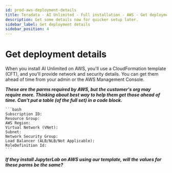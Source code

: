 ```yaml
---
id: prod-aws-deployment-details
title: Teradata - AI Unlimited - Full installation - AWS - Get deployment details
description: Get some details now for quicker setup later.
sidebar_label: Get deployment details 
sidebar_position: 4
---
```

# Get deployment details

When you install AI Unlimited on AWS, you'll use a CloudFormation template (CFT), and you'll provide network and security details. You can get them ahead of time from your admin or the AWS Management Console.

***These are the parms required by AWS, but the customer's org may require more. Thinking about best way to help them get those ahead of time. Can't put a table (of the full set) in a code block.***

	```bash
    Subscription ID: 
    Resource Group:
    AWS Region: 
    Virtual Network (VNet): 
    Subnet: 
    Network Security Group:
    Load Balancer (ALB/NLB/Not Applicable):
    RoleDefinition Id: 
	```

***If they install JupyterLab on AWS using our template, will the values for these parms be the same?***
